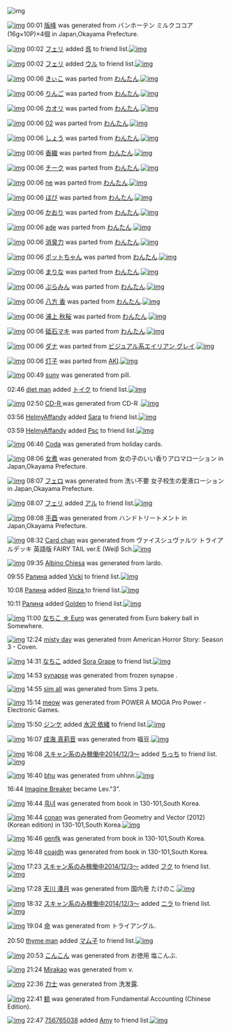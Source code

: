 ![img](http://gdrive-cdn.herokuapp.com/537b65a5bc09f0000721dda7/512px-barcode.png)

[![img](http://www.deviantsart.com/33tbfav.png)](http://www.barcodekanojo.com/kanojo/3192149/%E7%89%88%E5%B3%B0) 00:01 [版峰](http://www.barcodekanojo.com/kanojo/3192149/%E7%89%88%E5%B3%B0) was generated from バンホーテン ミルクココア (16g×10P)×4個 in Japan,Okayama Prefecture.

[![img](http://www.deviantsart.com/2ekpk5a.jpeg)](http://www.barcodekanojo.com/user/12204/%E3%83%95%E3%82%A7%E3%83%AA) 00:02 [フェリ](http://www.barcodekanojo.com/user/12204/%E3%83%95%E3%82%A7%E3%83%AA) added [呉](http://www.barcodekanojo.com/kanojo/3147837/%E5%91%89) to friend list.[![img](http://www.deviantsart.com/1crmk5q.png)](http://www.barcodekanojo.com/kanojo/3147837/%E5%91%89) 

[![img](http://www.deviantsart.com/2ekpk5a.jpeg)](http://www.barcodekanojo.com/user/12204/%E3%83%95%E3%82%A7%E3%83%AA) 00:02 [フェリ](http://www.barcodekanojo.com/user/12204/%E3%83%95%E3%82%A7%E3%83%AA) added [ウル](http://www.barcodekanojo.com/kanojo/37457/%E3%82%A6%E3%83%AB) to friend list.[![img](http://www.deviantsart.com/24uf4v1.png)](http://www.barcodekanojo.com/kanojo/37457/%E3%82%A6%E3%83%AB) 

[![img](http://www.deviantsart.com/3ta34ac.png)](http://www.barcodekanojo.com/kanojo/204553/%E3%81%8D%E3%81%83%E3%81%93) 00:06 [きぃこ](http://www.barcodekanojo.com/kanojo/204553/%E3%81%8D%E3%81%83%E3%81%93) was parted from [わんたん](http://www.barcodekanojo.com/kanojo/204553/%E3%81%8D%E3%81%83%E3%81%93).[![img](http://www.deviantsart.com/r8j348.jpeg)](http://www.barcodekanojo.com/user/274188/%E3%82%8F%E3%82%93%E3%81%9F%E3%82%93) 

[![img](http://www.deviantsart.com/nr57k.png)](http://www.barcodekanojo.com/kanojo/711874/%E3%82%8A%E3%82%93%E3%81%94) 00:06 [りんご](http://www.barcodekanojo.com/kanojo/711874/%E3%82%8A%E3%82%93%E3%81%94) was parted from [わんたん](http://www.barcodekanojo.com/kanojo/711874/%E3%82%8A%E3%82%93%E3%81%94).[![img](http://www.deviantsart.com/r8j348.jpeg)](http://www.barcodekanojo.com/user/274188/%E3%82%8F%E3%82%93%E3%81%9F%E3%82%93) 

[![img](http://www.deviantsart.com/2sgea5c.png)](http://www.barcodekanojo.com/kanojo/38804/%E3%82%AB%E3%82%AA%E3%83%AA) 00:06 [カオリ](http://www.barcodekanojo.com/kanojo/38804/%E3%82%AB%E3%82%AA%E3%83%AA) was parted from [わんたん](http://www.barcodekanojo.com/kanojo/38804/%E3%82%AB%E3%82%AA%E3%83%AA).[![img](http://www.deviantsart.com/r8j348.jpeg)](http://www.barcodekanojo.com/user/274188/%E3%82%8F%E3%82%93%E3%81%9F%E3%82%93) 

[![img](http://www.deviantsart.com/17mnj2n.png)](http://www.barcodekanojo.com/kanojo/39725/02) 00:06 [02](http://www.barcodekanojo.com/kanojo/39725/02) was parted from [わんたん](http://www.barcodekanojo.com/kanojo/39725/02).[![img](http://www.deviantsart.com/r8j348.jpeg)](http://www.barcodekanojo.com/user/274188/%E3%82%8F%E3%82%93%E3%81%9F%E3%82%93) 

[![img](http://www.deviantsart.com/1tflutl.png)](http://www.barcodekanojo.com/kanojo/299275/%E3%81%97%E3%82%87%E3%81%86) 00:06 [しょう](http://www.barcodekanojo.com/kanojo/299275/%E3%81%97%E3%82%87%E3%81%86) was parted from [わんたん](http://www.barcodekanojo.com/kanojo/299275/%E3%81%97%E3%82%87%E3%81%86).[![img](http://www.deviantsart.com/r8j348.jpeg)](http://www.barcodekanojo.com/user/274188/%E3%82%8F%E3%82%93%E3%81%9F%E3%82%93) 

[![img](http://www.deviantsart.com/289sn76.png)](http://www.barcodekanojo.com/kanojo/337837/%E9%A6%99%E7%B9%94) 00:06 [香織](http://www.barcodekanojo.com/kanojo/337837/%E9%A6%99%E7%B9%94) was parted from [わんたん](http://www.barcodekanojo.com/kanojo/337837/%E9%A6%99%E7%B9%94).[![img](http://www.deviantsart.com/r8j348.jpeg)](http://www.barcodekanojo.com/user/274188/%E3%82%8F%E3%82%93%E3%81%9F%E3%82%93) 

[![img](http://www.deviantsart.com/2d52kk8.png)](http://www.barcodekanojo.com/kanojo/317991/%E3%83%81%E3%83%BC%E3%82%AF) 00:06 [チーク](http://www.barcodekanojo.com/kanojo/317991/%E3%83%81%E3%83%BC%E3%82%AF) was parted from [わんたん](http://www.barcodekanojo.com/kanojo/317991/%E3%83%81%E3%83%BC%E3%82%AF).[![img](http://www.deviantsart.com/r8j348.jpeg)](http://www.barcodekanojo.com/user/274188/%E3%82%8F%E3%82%93%E3%81%9F%E3%82%93) 

[![img](http://www.deviantsart.com/2a38c0e.png)](http://www.barcodekanojo.com/kanojo/48347/ne) 00:06 [ne](http://www.barcodekanojo.com/kanojo/48347/ne) was parted from [わんたん](http://www.barcodekanojo.com/kanojo/48347/ne).[![img](http://www.deviantsart.com/r8j348.jpeg)](http://www.barcodekanojo.com/user/274188/%E3%82%8F%E3%82%93%E3%81%9F%E3%82%93) 

[![img](http://www.deviantsart.com/3bbs8oq.png)](http://www.barcodekanojo.com/kanojo/357571/%E3%81%BB%E3%81%B3) 00:06 [ほび](http://www.barcodekanojo.com/kanojo/357571/%E3%81%BB%E3%81%B3) was parted from [わんたん](http://www.barcodekanojo.com/kanojo/357571/%E3%81%BB%E3%81%B3).[![img](http://www.deviantsart.com/r8j348.jpeg)](http://www.barcodekanojo.com/user/274188/%E3%82%8F%E3%82%93%E3%81%9F%E3%82%93) 

[![img](http://www.deviantsart.com/1nmr4iu.png)](http://www.barcodekanojo.com/kanojo/53554/%E3%81%8B%E3%81%8A%E3%82%8A) 00:06 [かおり](http://www.barcodekanojo.com/kanojo/53554/%E3%81%8B%E3%81%8A%E3%82%8A) was parted from [わんたん](http://www.barcodekanojo.com/kanojo/53554/%E3%81%8B%E3%81%8A%E3%82%8A).[![img](http://www.deviantsart.com/r8j348.jpeg)](http://www.barcodekanojo.com/user/274188/%E3%82%8F%E3%82%93%E3%81%9F%E3%82%93) 

[![img](http://www.deviantsart.com/2hh0bin.png)](http://www.barcodekanojo.com/kanojo/56161/ade) 00:06 [ade](http://www.barcodekanojo.com/kanojo/56161/ade) was parted from [わんたん](http://www.barcodekanojo.com/kanojo/56161/ade).[![img](http://www.deviantsart.com/r8j348.jpeg)](http://www.barcodekanojo.com/user/274188/%E3%82%8F%E3%82%93%E3%81%9F%E3%82%93) 

[![img](http://www.deviantsart.com/2dobr1b.png)](http://www.barcodekanojo.com/kanojo/36332/%E6%B6%88%E8%87%AD%E5%8A%9B) 00:06 [消臭力](http://www.barcodekanojo.com/kanojo/36332/%E6%B6%88%E8%87%AD%E5%8A%9B) was parted from [わんたん](http://www.barcodekanojo.com/kanojo/36332/%E6%B6%88%E8%87%AD%E5%8A%9B).[![img](http://www.deviantsart.com/r8j348.jpeg)](http://www.barcodekanojo.com/user/274188/%E3%82%8F%E3%82%93%E3%81%9F%E3%82%93) 

[![img](http://www.deviantsart.com/1m9df1v.png)](http://www.barcodekanojo.com/kanojo/727623/%E3%83%9D%E3%83%83%E3%83%88%E3%81%A1%E3%82%83%E3%82%93) 00:06 [ポットちゃん](http://www.barcodekanojo.com/kanojo/727623/%E3%83%9D%E3%83%83%E3%83%88%E3%81%A1%E3%82%83%E3%82%93) was parted from [わんたん](http://www.barcodekanojo.com/kanojo/727623/%E3%83%9D%E3%83%83%E3%83%88%E3%81%A1%E3%82%83%E3%82%93).[![img](http://www.deviantsart.com/r8j348.jpeg)](http://www.barcodekanojo.com/user/274188/%E3%82%8F%E3%82%93%E3%81%9F%E3%82%93) 

[![img](http://www.deviantsart.com/erl1s3.png)](http://www.barcodekanojo.com/kanojo/2597330/%E3%81%BE%E3%82%8A%E3%81%AA) 00:06 [まりな](http://www.barcodekanojo.com/kanojo/2597330/%E3%81%BE%E3%82%8A%E3%81%AA) was parted from [わんたん](http://www.barcodekanojo.com/kanojo/2597330/%E3%81%BE%E3%82%8A%E3%81%AA).[![img](http://www.deviantsart.com/r8j348.jpeg)](http://www.barcodekanojo.com/user/274188/%E3%82%8F%E3%82%93%E3%81%9F%E3%82%93) 

[![img](http://www.deviantsart.com/2smdtub.png)](http://www.barcodekanojo.com/kanojo/571624/%E3%81%B7%E3%82%89%E3%81%BF%E3%82%93) 00:06 [ぷらみん](http://www.barcodekanojo.com/kanojo/571624/%E3%81%B7%E3%82%89%E3%81%BF%E3%82%93) was parted from [わんたん](http://www.barcodekanojo.com/kanojo/571624/%E3%81%B7%E3%82%89%E3%81%BF%E3%82%93).[![img](http://www.deviantsart.com/r8j348.jpeg)](http://www.barcodekanojo.com/user/274188/%E3%82%8F%E3%82%93%E3%81%9F%E3%82%93) 

[![img](http://www.deviantsart.com/3btfrq7.png)](http://www.barcodekanojo.com/kanojo/658374/%E5%85%AB%E6%96%B9%20%E9%A6%99) 00:06 [八方 香](http://www.barcodekanojo.com/kanojo/658374/%E5%85%AB%E6%96%B9%20%E9%A6%99) was parted from [わんたん](http://www.barcodekanojo.com/kanojo/658374/%E5%85%AB%E6%96%B9%20%E9%A6%99).[![img](http://www.deviantsart.com/r8j348.jpeg)](http://www.barcodekanojo.com/user/274188/%E3%82%8F%E3%82%93%E3%81%9F%E3%82%93) 

[![img](http://www.deviantsart.com/2e6alb7.png)](http://www.barcodekanojo.com/kanojo/657837/%E6%B5%A6%E4%B8%8A%20%E7%A7%8B%E6%A1%9C) 00:06 [浦上 秋桜](http://www.barcodekanojo.com/kanojo/657837/%E6%B5%A6%E4%B8%8A%20%E7%A7%8B%E6%A1%9C) was parted from [わんたん](http://www.barcodekanojo.com/kanojo/657837/%E6%B5%A6%E4%B8%8A%20%E7%A7%8B%E6%A1%9C).[![img](http://www.deviantsart.com/r8j348.jpeg)](http://www.barcodekanojo.com/user/274188/%E3%82%8F%E3%82%93%E3%81%9F%E3%82%93) 

[![img](http://www.deviantsart.com/1ia63p1.png)](http://www.barcodekanojo.com/kanojo/70752/%E7%A0%A5%E7%9F%B3%E3%83%9E%E3%82%AD) 00:06 [砥石マキ](http://www.barcodekanojo.com/kanojo/70752/%E7%A0%A5%E7%9F%B3%E3%83%9E%E3%82%AD) was parted from [わんたん](http://www.barcodekanojo.com/kanojo/70752/%E7%A0%A5%E7%9F%B3%E3%83%9E%E3%82%AD).[![img](http://www.deviantsart.com/r8j348.jpeg)](http://www.barcodekanojo.com/user/274188/%E3%82%8F%E3%82%93%E3%81%9F%E3%82%93) 

[![img](http://www.deviantsart.com/16o7qmn.png)](http://www.barcodekanojo.com/kanojo/3187798/%E3%83%80%E3%83%8A) 00:06 [ダナ](http://www.barcodekanojo.com/kanojo/3187798/%E3%83%80%E3%83%8A) was parted from [ビジュアル系エイリアン グレイ](http://www.barcodekanojo.com/kanojo/3187798/%E3%83%80%E3%83%8A).[![img](http://www.deviantsart.com/kj51e0.jpeg)](http://www.barcodekanojo.com/user/441/%E3%83%93%E3%82%B8%E3%83%A5%E3%82%A2%E3%83%AB%E7%B3%BB%E3%82%A8%E3%82%A4%E3%83%AA%E3%82%A2%E3%83%B3%20%E3%82%B0%E3%83%AC%E3%82%A4) 

[![img](http://www.deviantsart.com/3f2clo6.png)](http://www.barcodekanojo.com/kanojo/549974/%E7%81%AF%E5%AD%90) 00:06 [灯子](http://www.barcodekanojo.com/kanojo/549974/%E7%81%AF%E5%AD%90) was parted from [AKI](http://www.barcodekanojo.com/kanojo/549974/%E7%81%AF%E5%AD%90).[![img](http://www.deviantsart.com/1kc30mi.jpeg)](http://www.barcodekanojo.com/user/29842/AKI) 

[![img](http://www.deviantsart.com/1fo87jf.png)](http://www.barcodekanojo.com/kanojo/3192150/suny) 00:49 [suny](http://www.barcodekanojo.com/kanojo/3192150/suny) was generated from pill.

02:46 [diet man](http://www.barcodekanojo.com/user/499910/diet%20man) added [トイク](http://www.barcodekanojo.com/kanojo/2855654/%E3%83%88%E3%82%A4%E3%82%AF) to friend list.[![img](http://www.deviantsart.com/14crcvo.png)](http://www.barcodekanojo.com/kanojo/2855654/%E3%83%88%E3%82%A4%E3%82%AF) 

[![img](http://www.deviantsart.com/1innus0.png)](http://www.barcodekanojo.com/kanojo/3192151/CD-R%20) 02:50 [CD-R ](http://www.barcodekanojo.com/kanojo/3192151/CD-R%20) was generated from CD-R .[![img](http://www.deviantsart.com/cc7s55.jpeg)](http://www.barcodekanojo.com/product_images/barcode/3815999/1334103725/%E4%B8%89%E8%8F%B1CDR74.jpg) 

03:56 [HelmyAffandy](http://www.barcodekanojo.com/user/499912/HelmyAffandy) added [Sara](http://www.barcodekanojo.com/kanojo/2910049/Sara) to friend list.[![img](http://www.deviantsart.com/3mf5uum.png)](http://www.barcodekanojo.com/kanojo/2910049/Sara) 

03:59 [HelmyAffandy](http://www.barcodekanojo.com/user/499912/HelmyAffandy) added [Psc](http://www.barcodekanojo.com/kanojo/3112077/Psc) to friend list.[![img](http://www.deviantsart.com/mjil78.png)](http://www.barcodekanojo.com/kanojo/3112077/Psc) 

[![img](http://www.deviantsart.com/38adkdt.png)](http://www.barcodekanojo.com/kanojo/3192152/Coda) 06:46 [Coda](http://www.barcodekanojo.com/kanojo/3192152/Coda) was generated from holiday cards.

[![img](http://www.deviantsart.com/1jm7m8h.png)](http://www.barcodekanojo.com/kanojo/3192153/%E5%A5%B3%E7%85%AE) 08:06 [女煮](http://www.barcodekanojo.com/kanojo/3192153/%E5%A5%B3%E7%85%AE) was generated from 女の子のいい香りアロマローション in Japan,Okayama Prefecture.

[![img](http://www.deviantsart.com/3o16u8d.png)](http://www.barcodekanojo.com/kanojo/3192154/%E3%83%95%E3%82%A7%E3%83%AD) 08:07 [フェロ](http://www.barcodekanojo.com/kanojo/3192154/%E3%83%95%E3%82%A7%E3%83%AD) was generated from 洗い不要 女子校生の愛液ローション in Japan,Okayama Prefecture.

[![img](http://www.deviantsart.com/2ekpk5a.jpeg)](http://www.barcodekanojo.com/user/12204/%E3%83%95%E3%82%A7%E3%83%AA) 08:07 [フェリ](http://www.barcodekanojo.com/user/12204/%E3%83%95%E3%82%A7%E3%83%AA) added [アル](http://www.barcodekanojo.com/kanojo/2630873/%E3%82%A2%E3%83%AB) to friend list.[![img](http://www.deviantsart.com/32pan6r.png)](http://www.barcodekanojo.com/kanojo/2630873/%E3%82%A2%E3%83%AB) 

[![img](http://www.deviantsart.com/r0hu3h.png)](http://www.barcodekanojo.com/kanojo/3192155/%E6%89%8B%E9%85%89) 08:08 [手酉](http://www.barcodekanojo.com/kanojo/3192155/%E6%89%8B%E9%85%89) was generated from ハンドトリートメント in Japan,Okayama Prefecture.

[![img](http://www.deviantsart.com/1oqr4n.png)](http://www.barcodekanojo.com/kanojo/3192156/Card%20chan) 08:32 [Card chan](http://www.barcodekanojo.com/kanojo/3192156/Card%20chan) was generated from ヴァイスシュヴァルツ トライアルデッキ 英語版 FAIRY TAIL ver.E (Weiβ Sch.[![img](http://www.deviantsart.com/2icokpr.jpeg)](http://www.barcodekanojo.com/product_images/barcode/6017334/1422401493/%E3%83%B4%E3%82%A1%E3%82%A4%E3%82%B9%E3%82%B7%E3%83%A5%E3%83%B4%E3%82%A1%E3%83%AB%E3%83%84%20%E3%83%88%E3%83%A9%E3%82%A4%E3%82%A2%E3%83%AB%E3%83%87%E3%83%83%E3%82%AD%20%E8%8B%B1%E8%AA%9E%E7%89%88%20FAIRY%20TAIL%20ver.E%20%28Wei%CE%B2%20Sch.jpg) 

[![img](http://www.deviantsart.com/1d1clio.png)](http://www.barcodekanojo.com/kanojo/3192157/Albino%20Chiesa) 09:35 [Albino Chiesa](http://www.barcodekanojo.com/kanojo/3192157/Albino%20Chiesa) was generated from lardo.

09:55 [Ралина](http://www.barcodekanojo.com/user/499914/%D0%A0%D0%B0%D0%BB%D0%B8%D0%BD%D0%B0) added [Vicki](http://www.barcodekanojo.com/kanojo/2498345/Vicki) to friend list.[![img](http://www.deviantsart.com/3n1359o.png)](http://www.barcodekanojo.com/kanojo/2498345/Vicki) 

10:08 [Ралина](http://www.barcodekanojo.com/user/499914/%D0%A0%D0%B0%D0%BB%D0%B8%D0%BD%D0%B0) added [Rinza ](http://www.barcodekanojo.com/kanojo/2657055/Rinza%20) to friend list.[![img](http://www.deviantsart.com/ln02gd.png)](http://www.barcodekanojo.com/kanojo/2657055/Rinza%20) 

10:11 [Ралина](http://www.barcodekanojo.com/user/499914/%D0%A0%D0%B0%D0%BB%D0%B8%D0%BD%D0%B0) added [Golden](http://www.barcodekanojo.com/kanojo/3055371/Golden) to friend list.[![img](http://www.deviantsart.com/d8e8s4.png)](http://www.barcodekanojo.com/kanojo/3055371/Golden) 

[![img](http://www.deviantsart.com/2jl7d7m.png)](http://www.barcodekanojo.com/kanojo/3192158/%E3%81%AA%E3%81%A1%E3%81%93%20%E2%98%86%20Euro) 11:00 [なちこ ☆ Euro](http://www.barcodekanojo.com/kanojo/3192158/%E3%81%AA%E3%81%A1%E3%81%93%20%E2%98%86%20Euro) was generated from Euro bakery ball in Somewhere.

[![img](http://www.deviantsart.com/81s22i.png)](http://www.barcodekanojo.com/kanojo/3192159/misty%20day) 12:24 [misty day](http://www.barcodekanojo.com/kanojo/3192159/misty%20day) was generated from American Horror Story: Season 3 - Coven.

[![img](http://www.deviantsart.com/1lb4fit.jpeg)](http://www.barcodekanojo.com/user/314581/%E3%81%AA%E3%81%A1%E3%81%93) 14:31 [なちこ](http://www.barcodekanojo.com/user/314581/%E3%81%AA%E3%81%A1%E3%81%93) added [Sora Grape](http://www.barcodekanojo.com/kanojo/732805/Sora%20Grape) to friend list.[![img](http://www.deviantsart.com/fl4k1k.png)](http://www.barcodekanojo.com/kanojo/732805/Sora%20Grape) 

[![img](http://www.deviantsart.com/2ujalhk.png)](http://www.barcodekanojo.com/kanojo/3192160/synapse) 14:53 [synapse](http://www.barcodekanojo.com/kanojo/3192160/synapse) was generated from frozen synapse .

[![img](http://www.deviantsart.com/39v036f.png)](http://www.barcodekanojo.com/kanojo/3192161/sim%20all) 14:55 [sim all](http://www.barcodekanojo.com/kanojo/3192161/sim%20all) was generated from Sims 3 pets.

[![img](http://www.deviantsart.com/1c0eph0.png)](http://www.barcodekanojo.com/kanojo/3192162/meow) 15:14 [meow](http://www.barcodekanojo.com/kanojo/3192162/meow) was generated from POWER A MOGA Pro Power - Electronic Games.

[![img](http://www.deviantsart.com/2p6kgfb.jpeg)](http://www.barcodekanojo.com/user/499918/%E3%82%B8%E3%83%B3%E3%82%B1) 15:50 [ジンケ](http://www.barcodekanojo.com/user/499918/%E3%82%B8%E3%83%B3%E3%82%B1) added [水沢 依緒](http://www.barcodekanojo.com/kanojo/2570212/%E6%B0%B4%E6%B2%A2%20%E4%BE%9D%E7%B7%92) to friend list.[![img](http://www.deviantsart.com/sjvqru.png)](http://www.barcodekanojo.com/kanojo/2570212/%E6%B0%B4%E6%B2%A2%20%E4%BE%9D%E7%B7%92) 

[![img](http://www.deviantsart.com/1iq1met.png)](http://www.barcodekanojo.com/kanojo/3192163/%E6%88%90%E6%B5%B7%20%E7%9C%9F%E8%8E%89%E9%9F%B3) 16:07 [成海 真莉音](http://www.barcodekanojo.com/kanojo/3192163/%E6%88%90%E6%B5%B7%20%E7%9C%9F%E8%8E%89%E9%9F%B3) was generated from 福豆.[![img](http://www.deviantsart.com/ija5n1.jpeg)](http://www.barcodekanojo.com/product_images/barcode/6017346/1422428774/50x50x,PE7,PA6,P8F,PE8,PB1,P86.jpg,qw=88,ah=88.pagespeed.ic.3EW8_FWwRz.jpg) 

[![img](http://www.deviantsart.com/99ugn1.jpeg)](http://www.barcodekanojo.com/user/6029/%E3%82%B9%E3%82%AD%E3%83%A3%E3%83%B3%E7%B3%BB%E3%81%AE%E3%81%BF%E7%A8%BC%E5%83%8D%E4%B8%AD2014%2F12%2F3%EF%BD%9E) 16:08 [スキャン系のみ稼働中2014/12/3～](http://www.barcodekanojo.com/user/6029/%E3%82%B9%E3%82%AD%E3%83%A3%E3%83%B3%E7%B3%BB%E3%81%AE%E3%81%BF%E7%A8%BC%E5%83%8D%E4%B8%AD2014%2F12%2F3%EF%BD%9E) added [ちっち](http://www.barcodekanojo.com/kanojo/2900434/%E3%81%A1%E3%81%A3%E3%81%A1) to friend list.[![img](http://www.deviantsart.com/5vfupf.png)](http://www.barcodekanojo.com/kanojo/2900434/%E3%81%A1%E3%81%A3%E3%81%A1) 

[![img](http://www.deviantsart.com/iia6kn.png)](http://www.barcodekanojo.com/kanojo/3192164/bhu) 16:40 [bhu](http://www.barcodekanojo.com/kanojo/3192164/bhu) was generated from uhhnn.[![img](http://www.deviantsart.com/sqb7b0.jpeg)](http://www.barcodekanojo.com/product_images/barcode/6017348/1422430756/50x50xuhhnn.jpg,qw=88,ah=88.pagespeed.ic.E5uBM184Hx.jpg) 

16:44 [Imagine Breaker](http://www.barcodekanojo.com/user/463110/Imagine%20Breaker) became Lev."3".

[![img](http://www.deviantsart.com/11rt5o5.png)](http://www.barcodekanojo.com/kanojo/3192165/%ED%9D%91%EB%85%80) 16:44 [흑녀](http://www.barcodekanojo.com/kanojo/3192165/%ED%9D%91%EB%85%80) was generated from book in 130-101,South Korea.

[![img](http://www.deviantsart.com/2ck0i3u.png)](http://www.barcodekanojo.com/kanojo/3192166/conan) 16:44 [conan](http://www.barcodekanojo.com/kanojo/3192166/conan) was generated from Geometry and Vector (2012) (Korean edition) in 130-101,South Korea.[![img](http://www.deviantsart.com/2ire8mh.jpeg)](http://www.barcodekanojo.com/product_images/barcode/6017350/1422431063/Geometry%20and%20Vector%20%282012%29%20%28Korean%20edition%29.jpg) 

[![img](http://www.deviantsart.com/ri0jc.png)](http://www.barcodekanojo.com/kanojo/3192167/genfk) 16:46 [genfk](http://www.barcodekanojo.com/kanojo/3192167/genfk) was generated from book in 130-101,South Korea.

[![img](http://www.deviantsart.com/3srosme.png)](http://www.barcodekanojo.com/kanojo/3192168/coajdh) 16:48 [coajdh](http://www.barcodekanojo.com/kanojo/3192168/coajdh) was generated from book in 130-101,South Korea.

[![img](http://www.deviantsart.com/99ugn1.jpeg)](http://www.barcodekanojo.com/user/6029/%E3%82%B9%E3%82%AD%E3%83%A3%E3%83%B3%E7%B3%BB%E3%81%AE%E3%81%BF%E7%A8%BC%E5%83%8D%E4%B8%AD2014%2F12%2F3%EF%BD%9E) 17:23 [スキャン系のみ稼働中2014/12/3～](http://www.barcodekanojo.com/user/6029/%E3%82%B9%E3%82%AD%E3%83%A3%E3%83%B3%E7%B3%BB%E3%81%AE%E3%81%BF%E7%A8%BC%E5%83%8D%E4%B8%AD2014%2F12%2F3%EF%BD%9E) added [フク](http://www.barcodekanojo.com/kanojo/1203813/%E3%83%95%E3%82%AF) to friend list.[![img](http://www.deviantsart.com/1qbfeqv.png)](http://www.barcodekanojo.com/kanojo/1203813/%E3%83%95%E3%82%AF) 

[![img](http://www.deviantsart.com/1vg8dg1.png)](http://www.barcodekanojo.com/kanojo/3192169/%E5%A4%A9%E5%B7%9D%20%E6%B9%8A%E6%9C%88) 17:28 [天川 湊月](http://www.barcodekanojo.com/kanojo/3192169/%E5%A4%A9%E5%B7%9D%20%E6%B9%8A%E6%9C%88) was generated from 国内産 たけのこ.[![img](http://www.deviantsart.com/o97911.jpeg)](http://www.barcodekanojo.com/product_images/barcode/6017354/1422433669/%E5%9B%BD%E5%86%85%E7%94%A3%20%E3%81%9F%E3%81%91%E3%81%AE%E3%81%93.jpg) 

[![img](http://www.deviantsart.com/99ugn1.jpeg)](http://www.barcodekanojo.com/user/6029/%E3%82%B9%E3%82%AD%E3%83%A3%E3%83%B3%E7%B3%BB%E3%81%AE%E3%81%BF%E7%A8%BC%E5%83%8D%E4%B8%AD2014%2F12%2F3%EF%BD%9E) 18:32 [スキャン系のみ稼働中2014/12/3～](http://www.barcodekanojo.com/user/6029/%E3%82%B9%E3%82%AD%E3%83%A3%E3%83%B3%E7%B3%BB%E3%81%AE%E3%81%BF%E7%A8%BC%E5%83%8D%E4%B8%AD2014%2F12%2F3%EF%BD%9E) added [ニラ](http://www.barcodekanojo.com/kanojo/29044/%E3%83%8B%E3%83%A9) to friend list.[![img](http://www.deviantsart.com/2s8l0k2.png)](http://www.barcodekanojo.com/kanojo/29044/%E3%83%8B%E3%83%A9) 

[![img](http://www.deviantsart.com/3mlap24.png)](http://www.barcodekanojo.com/kanojo/3192170/%E5%91%BD) 19:04 [命](http://www.barcodekanojo.com/kanojo/3192170/%E5%91%BD) was generated from トライアングル.

20:50 [thyme man](http://www.barcodekanojo.com/user/499923/thyme%20man) added [マム子](http://www.barcodekanojo.com/kanojo/3178044/%E3%83%9E%E3%83%A0%E5%AD%90) to friend list.[![img](http://www.deviantsart.com/2clbval.png)](http://www.barcodekanojo.com/kanojo/3178044/%E3%83%9E%E3%83%A0%E5%AD%90) 

[![img](http://www.deviantsart.com/4smman.png)](http://www.barcodekanojo.com/kanojo/3192171/%E3%81%93%E3%82%93%E3%81%93%E3%82%93) 20:53 [こんこん](http://www.barcodekanojo.com/kanojo/3192171/%E3%81%93%E3%82%93%E3%81%93%E3%82%93) was generated from お徳用 塩こんぶ.

[![img](http://www.deviantsart.com/2iljv9c.png)](http://www.barcodekanojo.com/kanojo/3192172/Mirakao) 21:24 [Mirakao](http://www.barcodekanojo.com/kanojo/3192172/Mirakao) was generated from v.

[![img](http://www.deviantsart.com/2k1rmb3.png)](http://www.barcodekanojo.com/kanojo/3192173/%E5%8A%9B%E5%A3%AB) 22:36 [力士](http://www.barcodekanojo.com/kanojo/3192173/%E5%8A%9B%E5%A3%AB) was generated from 洗发露.

[![img](http://www.deviantsart.com/e58ov.png)](http://www.barcodekanojo.com/kanojo/3192174/%E9%A2%9D) 22:41 [额](http://www.barcodekanojo.com/kanojo/3192174/%E9%A2%9D) was generated from Fundamental Accounting (Chinese Edition).

[![img](http://www.deviantsart.com/cgptgc.jpeg)](http://www.barcodekanojo.com/user/499793/756765038) 22:47 [756765038](http://www.barcodekanojo.com/user/499793/756765038) added [Amy](http://www.barcodekanojo.com/kanojo/831919/Amy) to friend list.[![img](http://www.deviantsart.com/2hpcbk4.png)](http://www.barcodekanojo.com/kanojo/831919/Amy) 

